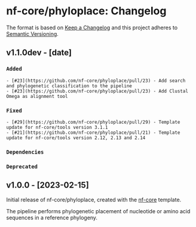 # nf-core/phyloplace: Changelog

The format is based on [Keep a Changelog](https://keepachangelog.com/en/1.0.0/)
and this project adheres to [Semantic Versioning](https://semver.org/spec/v2.0.0.html).

## v1.1.0dev - [date]

### `Added`

    - [#23](https://github.com/nf-core/phyloplace/pull/23) - Add search and phylogenetic classification to the pipeline
    - [#23](https://github.com/nf-core/phyloplace/pull/23) - Add Clustal Omega as alignment tool

### `Fixed`

    - [#29](https://github.com/nf-core/phyloplace/pull/29) - Template update for nf-core/tools version 3.1.1
    - [#21](https://github.com/nf-core/phyloplace/pull/21) - Template update for nf-core/tools version 2.12, 2.13 and 2.14

### `Dependencies`

### `Deprecated`

## v1.0.0 - [2023-02-15]

Initial release of nf-core/phyloplace, created with the [nf-core](https://nf-co.re/) template.

The pipeline performs phylogenetic placement of nucleotide or amino acid sequences in a reference phylogeny.
